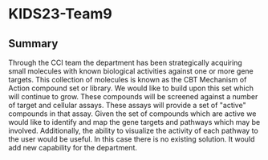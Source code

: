# KIDS23-Team9

## Summary

Through the CCI team the department has been strategically acquiring small molecules with known biological activities against one or more gene targets. This collection of molecules is known as the CBT Mechanism of Action compound set or library. We would like to build upon this set which will continue to grow. These compounds will be screened against a number of target and cellular assays. These assays will provide a set of "active" compounds in that assay. Given the set of compounds which are active we would like to identify and map the gene targets and pathways which may be involved. Additionally, the ability to visualize the activity of each pathway to the user would be useful. In this case there is no existing solution. It would add new capability for the department.
